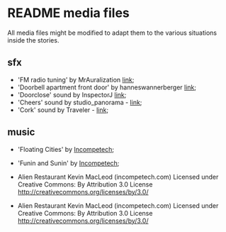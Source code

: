 # README media files

All media files might be modified to adapt them to the various situations inside the stories.

## sfx

* 'FM radio tuning' by MrAuralization [link](https://freesound.org/people/MrAuralization/sounds/269701/);
* 'Doorbell apartment front door' by hanneswannerberger [link](https://freesound.org/people/hanneswannerberger/sounds/275629/);
* 'Doorclose' sound by InspectorJ [link](https://freesound.org/people/InspectorJ/sounds/411791/);
* 'Cheers' sound by studio_panorama - [link](https://freesound.org/people/studio_panorama/sounds/176588/);
* 'Cork' sound by Traveler - [link](https://freesound.org/people/Traveler/sounds/16064/);

## music

* 'Floating Cities' by [Incompetech](http://incompetech.com/wordpress/);
* 'Funin and Sunin' by [Incompetech](http://incompetech.com/wordpress/);

* Alien Restaurant Kevin MacLeod (incompetech.com)
Licensed under Creative Commons: By Attribution 3.0 License
http://creativecommons.org/licenses/by/3.0/

* Alien Restaurant Kevin MacLeod (incompetech.com)
Licensed under Creative Commons: By Attribution 3.0 License
http://creativecommons.org/licenses/by/3.0/